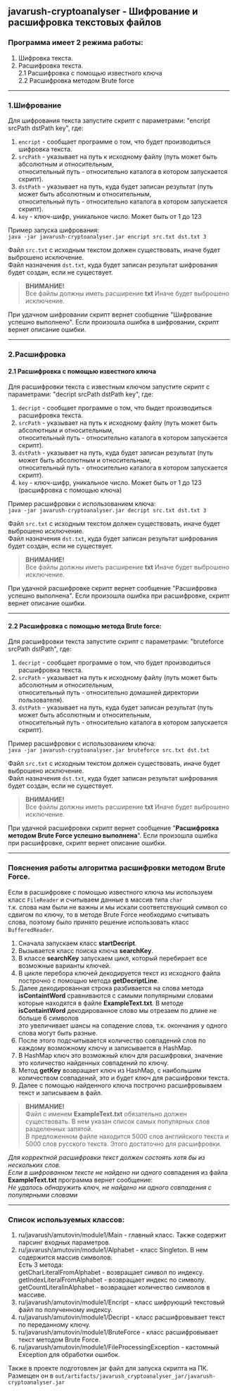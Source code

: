 ## javarush-cryptoanalyser - Шифрование и расшифровка текстовых файлов
### Программа имеет 2 режима работы:
1. Шифровка текста.
2. Расшифровка текста.  
    2.1 Расшифровка с помощью известного ключа  
    2.2 Расшифровка методом Brute force

----

### 1.Шифрование
Для шифрования текста запустите скрипт с параметрами: "enсript srcPath dstPath key", где: 
1. `enсript` - сообщает программе о том, что будет производиться шифровка текста.
2. `srcPath` - указывает на путь к исходному файлу (путь может быть абсолютным и относительным,  
    относительный путь - относительно каталога в котором запускается скрипт).
3. `dstPath` - указывает на путь, куда будет записан результат (путь может быть абсолютным и относительным,  
    относительный путь - относительно каталога в котором запускается скрипт).  
4. `key` - ключ-шифр, уникальное число. Может быть от 1 до 123

Пример запуска шифрования:  
```java -jar javarush-cryptoanalyser.jar encript src.txt dst.txt 3```  

Файл `src.txt` с исходным текстом должен существовать, иначе будет выброшено исключение.  
Файл назначения `dst.txt`, куда будет записан результат шифрования будет создан, если не существует.

>**ВНИМАНИЕ!**  
>Все файлы должны иметь расширение **txt** Иначе будет выброшено исключение.

При удачном шифровании скрипт вернет сообщение "Шифрование успешно выполнено".
Если произошла ошибка в шифровании, скрипт вернет описание ошибки.

----
### 2.Расшифровка  
   
#### 2.1 Расшифровка с помощью известного ключа
Для расшифровки текста с известным ключом запустите скрипт с параметрами: "deсript srcPath dstPath key", где:
1. `decript` - сообщает программе о том, что быдет производиться расшифровка текста.
2. `srcPath` - указывает на путь к исходному файлу (путь может быть абсолютным и относительным,  
    относительный путь - относительно каталога в котором запускается скрипт).  
3. `dstPath` - указывает на путь, куда будет записан результат (путь может быть абсолютным и относительным,  
   относительный путь - относительно каталога в котором запускается скрипт).  
4. `key` - ключ-шифр, уникальное число. Может быть от 1 до 123 (расшифровка с помощью ключа)

Пример расшифровки с использованием ключа:  
```java -jar javarush-cryptoanalyser.jar decript src.txt dst.txt 3```

Файл `src.txt` с исходным текстом должен существовать, иначе будет выброшено исключение.  
Файл назначения `dst.txt`, куда будет записан результат шифрования будет создан, если не существует.

>**ВНИМАНИЕ!**  
>Все файлы должны иметь расширение **txt** Иначе будет выброшено исключение.

При удачной расшифровке скрипт вернет сообщение "Расшифровка успешно выполнена".
Если произошла ошибка при расшифровке, скрипт вернет описание ошибки.

----

#### 2.2 Расшифровка c помощью метода Brute force:
Для расшифровки текста запустите скрипт с параметрами: "bruteforce srcPath dstPath", где:
1. `decript` - сообщает программе о том, что будет производиться расшифровка текста.
2. `srcPath` - указывает на путь к исходному файлу (путь может быть абсолютным и относительным,  
    относительный путь - относительно домашней директории пользователя).  
3. `dstPath` - указывает на путь, куда будет записан результат (путь может быть абсолютным и относительным,  
   относительный путь - относительно каталога в котором запускается скрипт).

Пример расшифровки с использованием ключа:  
```java -jar javarush-cryptoanalyser.jar bruteforce src.txt dst.txt```

Файл `src.txt` с исходным текстом должен существовать, иначе будет выброшено исключение.  
Файл назначения `dst.txt`, куда будет записан результат шифрования будет создан, если не существует.

>**ВНИМАНИЕ!**  
>Все файлы должны иметь расширение **txt** Иначе будет выброшено исключение.

При удачной расшифровки скрипт вернет сообщение "**Расшифровка методом Brute Force успешно выполнена**".
Если произошла ошибка при расшифровке, скрипт вернет описание ошибки.

---

### Пояснения работы алгоритма расшифровки методом Brute Force.

Если в расшифровке с помощью известного ключа мы используем класс `FileReader` и считываем данные в массив типа `char`  
т.к. слова нам были не важны и мы искали соответствующий символ со сдвигом по ключу, то в методе Brute Force необходимо 
считывать слова, поэтому было принято решение использовать класс `BufferedReader`.

1. Сначала запускаем класс **startDecript**.  
2. Вызывается класс поиска ключа **searchKey**.  
3. В классе **searchKey** запускаем цикл, который перебирает все возможные варианты ключей.  
4. В цикле перебора ключей декодируется текст из исходного файла построчно с помощью метода **getDecriptLine**.
5. Далее декодированная строка разбивается на слова метода **isContaintWord** сравниваются с самыми популярными словами    
   которые находятся в файле **ExampleText.txt**. В методе **isContaintWord** декодированное слово мы отрезаем по длине не больше 6 символов  
   это увеличивает шансы на сопадение слова, т.к. окончания у одного слова могут быть разные.  
7. После этого подсчитывается количество совпадений слов по каждому возможному ключу и записывается в HashMap.  
8. В HashMap ключ это возможный ключ для расшифровки, значение это количество найденных совпадений по ключу.  
9. Метод **getKey** возвращает ключ из HashMap, с наибольшим количеством совпадений, это и будет ключ для расшифровки текста.  
10. Далее с помощью найденного ключа построчно расшифровываем текст и записываем в файл.  

>**ВНИМАНИЕ!**  
> Файл с именем **ExampleText.txt** обязательно должен существовать. В нем указан список самых популярных слов разделенных запятой.  
> В предложенном файле находится 5000 слов английского текста и 5000 слов русского текста. Этого достаточно для расшифровки.
 
*Для корректной расшифровки текст должен состоять хотя бы из нескольких слов.*  
*Если в шифрованном тексте не найдено ни одного* совпадения из файла **ExampleText.txt** программа вернет сообщение:  
*Не удалось обнаружить ключ, не найдено ни одного совпадения с популярными словами*

----

### Список используемых классов:  

1. ru/javarush/amutovin/module1/Main - главный класс. Также содержит парсинг входных параметров.
2. ru/javarush/amutovin/module1/Alphabet - класс Singleton. В нем содержится массив символов.  
   Есть 3 метода:  
   getCharLiteralFromAlphabet - возвращает символ по индексу.  
   getIndexLiteralFromAlphabet - возвращает индекс по символу.  
   getCountLiteralinAlphabet - возвращает количество символов в массиве.  
3. ru/javarush/amutovin/module1/Encript - класс шифрующий текстовый файл по полученному индексу.  
4. ru/javarush/amutovin/module1/Decript - класс расшифровывает текст по переданному ключу.  
5. ru/javarush/amutovin/module1/BruteForce - класс расшифровывает текст методом Brute Force.  
6. ru/javarush/amutovin/module1/FileProcessingException - кастомный Exception для обработки ошибок.  

Также в проекте подготовлен jar файл для запуска скрипта на ПК.  
Размещен он в `out/artifacts/javarush_cryptoanalyser_jar/javarush-cryptoanalyser.jar`
